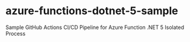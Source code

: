 # azure-functions-dotnet-5-sample
Sample GitHub Actions CI/CD Pipeline for Azure Function .NET 5 Isolated Process
